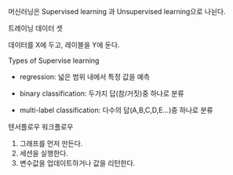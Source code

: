 머신러닝은 Supervised learning 과 Unsupervised learning으로 나뉜다.



트레이닝 데이터 셋

데이터를 X에 두고, 레이블을 Y에 둔다.



Types of Supervise learning

* regression: 넓은 범위 내에서 특정 값을 예측

* binary classification: 두가지 답(참/거짓)중 하나로 분류

* multi-label classification: 다수의 답(A,B,C,D,E...)중 하나로 분류



텐서플로우 워크플로우

1. 그래프를 먼저 만든다.
2. 세션을 실행한다.
3. 변수값을 업데이트하거나 값을 리턴한다.







